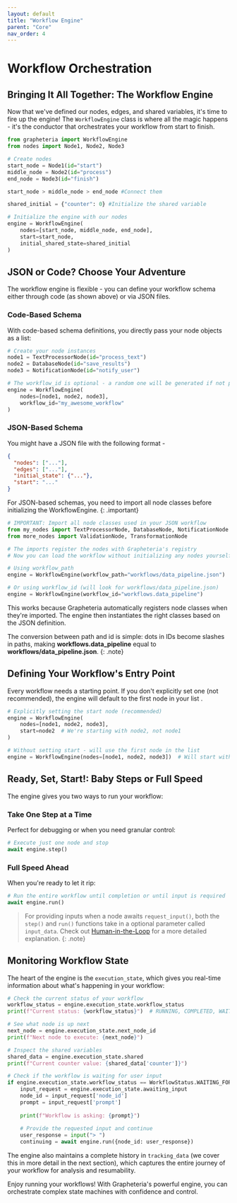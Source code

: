 ```yaml
---
layout: default
title: "Workflow Engine"
parent: "Core"
nav_order: 4
---
```


# Workflow Orchestration

## Bringing It All Together: The Workflow Engine

Now that we've defined our nodes, edges, and shared variables, it's time to fire up the engine! The `WorkflowEngine` class is where all the magic happens - it's the conductor that orchestrates your workflow from start to finish.

```python
from grapheteria import WorkflowEngine
from nodes import Node1, Node2, Node3

# Create nodes
start_node = Node1(id="start")
middle_node = Node2(id="process")
end_node = Node3(id="finish")

start_node > middle_node > end_node #Connect them

shared_initial = {"counter": 0} #Initialize the shared variable

# Initialize the engine with our nodes
engine = WorkflowEngine(
    nodes=[start_node, middle_node, end_node],
    start=start_node,
    initial_shared_state=shared_initial
)
```

## JSON or Code? Choose Your Adventure

The workflow engine is flexible - you can define your workflow schema either through code (as shown above) or via JSON files.

### Code-Based Schema

With code-based schema definitions, you directly pass your node objects as a list:

```python
# Create your node instances
node1 = TextProcessorNode(id="process_text")
node2 = DatabaseNode(id="save_results")
node3 = NotificationNode(id="notify_user")

# The workflow_id is optional - a random one will be generated if not provided
engine = WorkflowEngine(
    nodes=[node1, node2, node3],
    workflow_id="my_awesome_workflow"
)
```

### JSON-Based Schema

You might have a JSON file with the following format -
```json
{
  "nodes": ["..."],
  "edges": ["..."],
  "initial_state": {"..."},
  "start": "..."
}
```

For JSON-based schemas, you need to import all node classes before initializing the WorkflowEngine. 
{: .important}

```python
# IMPORTANT: Import all node classes used in your JSON workflow
from my_nodes import TextProcessorNode, DatabaseNode, NotificationNode
from more_nodes import ValidationNode, TransformationNode

# The imports register the nodes with Grapheteria's registry
# Now you can load the workflow without initializing any nodes yourself

# Using workflow_path
engine = WorkflowEngine(workflow_path="workflows/data_pipeline.json")

# Or using workflow_id (will look for workflows/data_pipeline.json)
engine = WorkflowEngine(workflow_id="workflows.data_pipeline")
```
This works because Grapheteria automatically registers node classes when they're imported. The engine then instantiates the right classes based on the JSON definition.

The conversion between path and id is simple: dots in IDs become slashes in paths, making **workflows.data_pipeline** equal to **workflows/data_pipeline.json**.
{: .note}

## Defining Your Workflow's Entry Point

Every workflow needs a starting point. If you don't explicitly set one (not recommended), the engine will default to the first node in your list .

```python
# Explicitly setting the start node (recommended)
engine = WorkflowEngine(
    nodes=[node1, node2, node3],
    start=node2  # We're starting with node2, not node1
)

# Without setting start - will use the first node in the list
engine = WorkflowEngine(nodes=[node1, node2, node3])  # Will start with node1
```

## Ready, Set, Start!: Baby Steps or Full Speed

The engine gives you two ways to run your workflow:

### Take One Step at a Time

Perfect for debugging or when you need granular control:

```python
# Execute just one node and stop
await engine.step()
```

### Full Speed Ahead

When you're ready to let it rip:

```python
# Run the entire workflow until completion or until input is required
await engine.run()
```
> For providing inputs when a node awaits `request_input()`, both the `step()` and `run()` functions take in a optional parameter called `input_data`. Check out [Human-in-the-Loop](../Advanced/Human_in_the_loop) for a more detailed explanation.
{: .note}

## Monitoring Workflow State

The heart of the engine is the `execution_state`, which gives you real-time information about what's happening in your workflow:

```python
# Check the current status of your workflow
workflow_status = engine.execution_state.workflow_status
print(f"Current status: {workflow_status}")  # RUNNING, COMPLETED, WAITING_FOR_INPUT, etc.

# See what node is up next
next_node = engine.execution_state.next_node_id
print(f"Next node to execute: {next_node}")

# Inspect the shared variables
shared_data = engine.execution_state.shared
print(f"Current counter value: {shared_data['counter']}")

# Check if the workflow is waiting for user input
if engine.execution_state.workflow_status == WorkflowStatus.WAITING_FOR_INPUT:
    input_request = engine.execution_state.awaiting_input
    node_id = input_request['node_id']
    prompt = input_request['prompt']
    
    print(f"Workflow is asking: {prompt}")
    
    # Provide the requested input and continue
    user_response = input("> ")
    continuing = await engine.run({node_id: user_response})
```

The engine also maintains a complete history in `tracking_data` (we cover this in more detail in the next section), which captures the entire journey of your workflow for analysis and resumability.

Enjoy running your workflows! With Grapheteria's powerful engine, you can orchestrate complex state machines with confidence and control.
